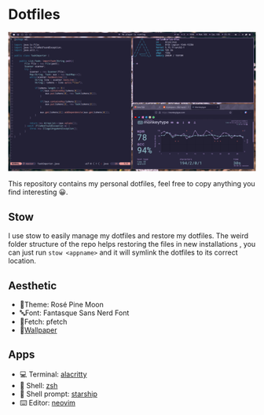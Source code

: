 # Dotfiles

![Desktop screenshot](./.screenshots/desktop.png)

This repository contains my personal dotfiles, feel free to copy anything you find interesting 😀.

## Stow

I use stow to easily manage my dotfiles and restore my dotfiles. The weird folder structure of
the repo helps restoring the files in new installations , you can just run `stow <appname>` and it
will symlink the dotfiles to its correct location.

## Aesthetic

- 🎨Theme: Rosé Pine Moon
- 🔤Font: Fantasque Sans Nerd Font
- 📄Fetch: pfetch
- 🌸[Wallpaper](https://github.com/rose-pine/wallpapers/blob/main/flower.jpg)

## Apps

- 💻 Terminal: [alacritty](./alacritty/.config/alacritty/alacritty.yml)
- 🐚 Shell: [zsh](./zsh/.zshrc)
- 🚀 Shell prompt: [starship](./starship/.config/starship.toml)
- ⌨️ Editor: [neovim](./nvim/.config/nvim/)
